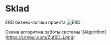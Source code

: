 # Sklad

ERD бизнес-логики проекта
![ERD](https://i.imgur.com/td5IysW.png)

Схема алгоритма работы системы
![Algorithm] (https://i.imgur.com/Zuf6DLi.png)